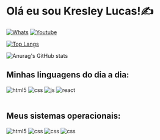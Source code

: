 # Olá eu sou Kresley Lucas!✍️
[![Whats](https://img.shields.io/badge/WhatsApp-25D366?style=for-the-badge&logo=whatsapp&logoColor=white)](google.com) [![Youtube](https://img.shields.io/badge/YouTube-FF0000?style=for-the-badge&logo=youtube&logoColor=white)](youtube.com)

[![Top Langs](https://github-readme-stats.vercel.app/api/top-langs/?username=klucas27&layout=compact)]()

![Anurag's GitHub stats](https://github-readme-stats.vercel.app/api?username=klucas27&show_icons=true&theme=onedark)

## Minhas linguagens do dia a dia:

<div style="display: inline_block">
  <img align="center" alt="html5" src="https://img.shields.io/badge/HTML5-E34F26?style=for-the-badge&logo=html5&logoColor=white" />
  <img align="center" alt="css" src="https://img.shields.io/badge/CSS3-1572B6?style=for-the-badge&logo=css3&logoColor=white" />
  <img align="center" alt="js" src="https://img.shields.io/badge/JavaScript-F7DF1E?style=for-the-badge&logo=javascript&logoColor=black" />
  <img align="center" alt="react" src="https://img.shields.io/badge/Python-14354C?style=for-the-badge&logo=python&logoColor=white" />
</div><br/>

## Meus sistemas operacionais:
<div style="display: inline_block">
  <img align="center" alt="html5" src="https://img.shields.io/badge/Arch_Linux-1793D1?style=for-the-badge&logo=arch-linux&logoColor=white" />
  <img align="center" alt="css" src="https://img.shields.io/badge/Windows-0078D6?style=for-the-badge&logo=windows&logoColor=white" />
  <img align="center" alt="css" src="https://img.shields.io/badge/Android-3DDC84?style=for-the-badge&logo=android&logoColor=white" />  
  <img align="center" alt="css" src="https://img.shields.io/badge/Ubuntu-E95420?style=for-the-badge&logo=ubuntu&logoColor=white" />
</div><br/>

